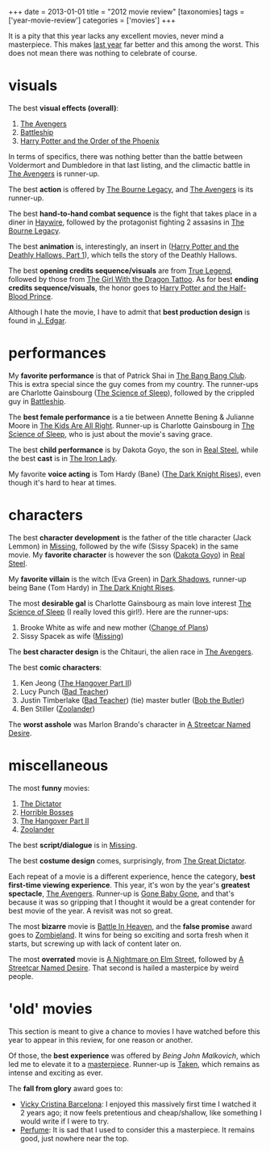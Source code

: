 +++
date = 2013-01-01
title = "2012 movie review"
[taxonomies]
tags = ['year-movie-review']
categories = ['movies']
+++

It is a pity that this year lacks any excellent movies, never mind a
masterpiece. This makes [last year] far better and this among the worst.
This does not mean there was nothing to celebrate of course.

visuals
=======

The best **visual effects (overall)**:

1.  [The Avengers]
2.  [Battleship]
3.  [Harry Potter and the Order of the Phoenix]

In terms of specifics, there was nothing better than the battle between
Voldermort and Dumbledore in that last listing, and the climactic battle
in [The Avengers] is runner-up.

The best **action** is offered by [The Bourne Legacy], and [The
Avengers] is its runner-up.

The best **hand-to-hand combat sequence** is the fight that takes place
in a diner in [Haywire], followed by the protagonist fighting 2 assasins
in [The Bourne Legacy].

The best **animation** is, interestingly, an insert in ([Harry Potter
and the Deathly Hallows, Part 1]), which tells the story of the Deathly
Hallows.

The best **opening credits sequence/visuals** are from [True Legend],
followed by those from [The Girl With the Dragon Tattoo]. As for best
**ending credits sequence/visuals**, the honor goes to [Harry Potter and
the Half-Blood Prince].

Although I hate the movie, I have to admit that **best production
design** is found in [J. Edgar].

performances
============

My **favorite performance** is that of Patrick Shai in [The Bang Bang
Club]. This is extra special since the guy comes from my country. The
runner-ups are Charlotte Gainsbourg ([The Science of Sleep]), followed
by the crippled guy in [Battleship].

The **best female performance** is a tie between Annette Bening &
Julianne Moore in [The Kids Are All Right]. Runner-up is Charlotte
Gainsbourg in [The Science of Sleep], who is just about the movie's
saving grace.

The best **child performance** is by Dakota Goyo, the son in [Real
Steel], while the best **cast** is in [The Iron Lady].

My favorite **voice acting** is Tom Hardy (Bane) ([The Dark Knight
Rises]), even though it's hard to hear at times.

characters
==========

The best **character development** is the father of the title character
(Jack Lemmon) in [Missing], followed by the wife (Sissy Spacek) in the
same movie. My **favorite character** is however the son ([Dakota Goyo])
in [Real Steel].

My **favorite villain** is the witch (Eva Green) in [Dark Shadows],
runner-up being Bane (Tom Hardy) in [The Dark Knight Rises].

The most **desirable gal** is Charlotte Gainsbourg as main love interest
[The Science of Sleep] (I really loved this girl!). Here are the
runner-ups:

1.  Brooke White as wife and new mother ([Change of Plans])
2.  Sissy Spacek as wife ([Missing])

The **best character design** is the Chitauri, the alien race in [The
Avengers].

The best **comic characters**:

1.  Ken Jeong ([The Hangover Part II])
2.  Lucy Punch ([Bad Teacher])
3.  Justin Timberlake ([Bad Teacher]) (tie) master butler ([Bob the
    Butler])
4.  Ben Stiller ([Zoolander])

The **worst asshole** was Marlon Brando's character in [A Streetcar
Named Desire].

miscellaneous
=============

The most **funny** movies:

1.  [The Dictator]
2.  [Horrible Bosses]
3.  [The Hangover Part II]
4.  [Zoolander]

The best **script/dialogue** is in [Missing].

The best **costume design** comes, surprisingly, from [The Great
Dictator].

Each repeat of a movie is a different experience, hence the category,
**best first-time viewing experience**. This year, it's won by the
year's **greatest spectacle**, [The Avengers]. Runner-up is [Gone Baby
Gone], and that's because it was so gripping that I thought it would be
a great contender for best movie of the year. A revisit was not so
great.

The most **bizarre** movie is [Battle In Heaven], and the **false
promise** award goes to [Zombieland]. It wins for being so exciting and
sorta fresh when it starts, but screwing up with lack of content later
on.

The most **overrated** movie is [A Nightmare on Elm Street], followed by
[A Streetcar Named Desire]. That second is hailed a masterpice by weird
people.

'old' movies
==============

This section is meant to give a chance to movies I have watched before
this year to appear in this review, for one reason or another.

Of those, the **best experience** was offered by *Being John Malkovich*,
which led me to elevate it to a [masterpiece]. Runner-up is [Taken],
which remains as intense and exciting as ever.

The **fall from glory** award goes to:

-   [Vicky Cristina Barcelona][]: I enjoyed this massively first time I
    watched it 2 years ago; it now feels pretentious and cheap/shallow,
    like something I would write if I were to try.
-   [Perfume][]: It is sad that I used to consider this a masterpiece.
    It remains good, just nowhere near the top.

  [last year]: @/2011-movie-review.md
  [The Avengers]: @/the-avengers-2012.md
  [Battleship]: @/battleship-2012.md
  [Harry Potter and the Order of the Phoenix]: @/harry-potter-and-the-order-of-the-phoenix-2007.md
  [The Bourne Legacy]: @/the-bourne-legacy-2012.md
  [Haywire]: @/haywire.md
  [Harry Potter and the Deathly Hallows, Part 1]: @/harry-potter-and-the-deathly-hallows-part-1.md
  [True Legend]: @/true-legend-2010.md
  [The Girl With the Dragon Tattoo]: @/the-girl-with-the-dragon-tattoo-2011.md
  [Harry Potter and the Half-Blood Prince]: @/harry-potter-and-the-half-blood-prince-2009.md
  [J. Edgar]: @/j-edgar-2011.md
  [The Bang Bang Club]: @/the-bang-bang-club-2010.md
  [The Science of Sleep]: @/the-science-of-sleep-2006.md
  [The Kids Are All Right]: @/the-kids-are-all-right-2010.md
  [Real Steel]: @/real-steel-2011.md
  [The Iron Lady]: @/the-iron-lady-2011.md
  [The Dark Knight Rises]: @/the-dark-knight-rises-2012.md
  [Missing]: @/missing-1982.md
  [Dakota Goyo]: http://en.wikipedia.org/wiki/Dakota_Goyo
  [Dark Shadows]: @/dark-shadows-2012.md
  [Change of Plans]: @/change-of-plans-2011.md
  [The Hangover Part II]: @/the-hangover-part-ii-2011.md
  [Bad Teacher]: @/bad-teacher-2011.md
  [Bob the Butler]: @/bob-the-butler-2005.md
  [Zoolander]: @/zoolander-2001.md
  [A Streetcar Named Desire]: @/a-streetcar-named-desire-1951.md
  [The Dictator]: @/the-dictator-2012.md
  [Horrible Bosses]: @/horrible-bosses-2011.md
  [The Great Dictator]: @/the-great-dictator-1940.md
  [Gone Baby Gone]: @/gone-baby-gone-2008.md
  [Battle In Heaven]: @/battle-in-heaven-2005.md
  [Zombieland]: @/zombieland-2009.md
  [A Nightmare on Elm Street]: @/a-nightmare-on-elm-street-1984.md
  [masterpiece]: http://tshepang.github.io/tags/masterpiece.md
  [Taken]: @/taken-2008.md
  [Vicky Cristina Barcelona]: @/vicky-cristina-barcelona-2008.md
  [Perfume]: @/perfume-2006.md

